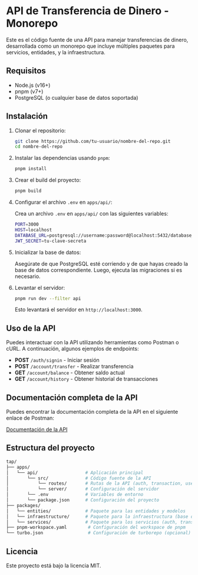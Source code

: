 
# API de Transferencia de Dinero - Monorepo

Este es el código fuente de una API para manejar transferencias de dinero, desarrollada como un monorepo que incluye múltiples paquetes para servicios, entidades, y la infraestructura.

## Requisitos

- Node.js (v16+)
- pnpm (v7+)
- PostgreSQL (o cualquier base de datos soportada)

## Instalación

1. Clonar el repositorio:

   ```bash
   git clone https://github.com/tu-usuario/nombre-del-repo.git
   cd nombre-del-repo
   ```

2. Instalar las dependencias usando `pnpm`:

   ```bash
   pnpm install
   ```

3. Crear el build del proyecto:

   ```bash
   pnpm build
   ```

4. Configurar el archivo `.env` en `apps/api/`:

   Crea un archivo `.env` en `apps/api/` con las siguientes variables:

   ```bash
   PORT=3000
   HOST=localhost
   DATABASE_URL=postgresql://username:password@localhost:5432/database_name
   JWT_SECRET=tu-clave-secreta
   ```

5. Inicializar la base de datos:

   Asegúrate de que PostgreSQL esté corriendo y de que hayas creado la base de datos correspondiente. Luego, ejecuta las migraciones si es necesario.

6. Levantar el servidor:

   ```bash
   pnpm run dev --filter api
   ```

   Esto levantará el servidor en `http://localhost:3000`.

## Uso de la API

Puedes interactuar con la API utilizando herramientas como Postman o cURL. A continuación, algunos ejemplos de endpoints:

- **POST** `/auth/signin` - Iniciar sesión
- **POST** `/account/transfer` - Realizar transferencia
- **GET** `/account/balance` - Obtener saldo actual
- **GET** `/account/history` - Obtener historial de transacciones

## Documentación completa de la API

Puedes encontrar la documentación completa de la API en el siguiente enlace de Postman:

[Documentación de la API](https://documenter.getpostman.com/view/18872650/2sAXxJga1B)

## Estructura del proyecto

```bash
tap/
├── apps/
│   └── api/                  # Aplicación principal
│       └── src/              # Código fuente de la API
│           └── routes/       # Rutas de la API (auth, transaction, user)
│           └── server/       # Configuración del servidor
│       └── .env              # Variables de entorno
│       └── package.json      # Configuración del proyecto
├── packages/
│   └── entities/             # Paquete para las entidades y modelos
│   └── infraestructure/      # Paquete para la infraestructura (base de datos)
│   └── services/             # Paquete para los servicios (auth, transaction, user)
├── pnpm-workspace.yaml        # Configuración del workspace de pnpm
└── turbo.json                 # Configuración de turborepo (opcional)
```

## Licencia

Este proyecto está bajo la licencia MIT.
